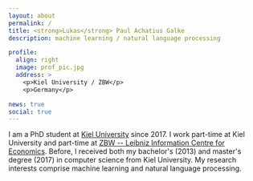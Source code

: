 ```yaml
---
layout: about
permalink: /
title: <strong>Lukas</strong> Paul Achatius Galke
description: machine learning / natural language processing

profile:
  align: right
  image: prof_pic.jpg
  address: >
    <p>Kiel University / ZBW</p>
    <p>Germany</p>

news: true
social: true
---
```


I am a PhD student at [Kiel University](https://www.uni-kiel.de/en) since 2017. I work
part-time at Kiel University and part-time at [ZBW -- Leibniz Information
Centre for Economics](https://zbw.eu). Before, I received both my bachelor's
(2013) and master's degree (2017) in computer science from Kiel
University. My research interests comprise machine learning and natural
language processing.

